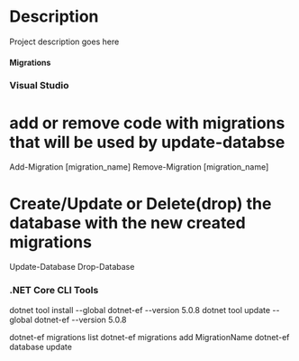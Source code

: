 
# Description
Project description goes here

#### Migrations

### Visual Studio
# add or remove code with migrations that will be used by update-databse
Add-Migration [migration_name]
Remove-Migration [migration_name]

# Create/Update or Delete(drop) the database with the new created migrations
Update-Database
Drop-Database
###

### .NET Core CLI Tools
dotnet tool install --global dotnet-ef --version 5.0.8
dotnet tool update --global dotnet-ef --version 5.0.8

dotnet-ef migrations list
dotnet-ef migrations add MigrationName
dotnet-ef database update
###

####
